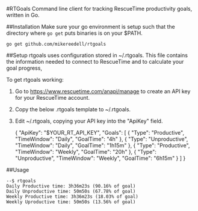 #RTGoals
Command line client for tracking RescueTime productivity goals, written in Go.

##Installation
Make sure your go environment is setup such that the directory where `go get` puts binaries is on your $PATH.

	go get github.com/mikereedell/rtgoals

##Setup
rtgoals uses configuration stored in ~/.rtgoals.  This file contains the information needed to connect to RescueTime and to calculate your goal progress,

To get rtgoals working:

1. Go to https://www.rescuetime.com/anapi/manage to create an API key for your RescueTime account.
2. Copy the below .rtgoals template to ~/.rtgoals.
3. Edit ~/.rtgoals, copying your API key into the "ApiKey" field.

	{
    "ApiKey": "$YOUR_RT_API_KEY",
    "Goals": [
             {
                "Type": "Productive",
                "TimeWindow": "Daily",
                "GoalTime": "4h"
             },
             {
                "Type": "Unproductive",
                "TimeWindow": "Daily",
                "GoalTime": "1h15m"
             },
             {
                "Type": "Productive",
                "TimeWindow": "Weekly",
                "GoalTime": "20h"
             },
             {
                "Type": "Unproductive",
                "TimeWindow": "Weekly",
                "GoalTime": "6h15m"
             }
    ]
}

##Usage

	--$ rtgoals
    Daily Productive time: 3h36m23s (90.16% of goal)
    Daily Unproductive time: 50m50s (67.78% of goal)
    Weekly Productive time: 3h36m23s (18.03% of goal)
    Weekly Uproductive time: 50m50s (13.56% of goal)


